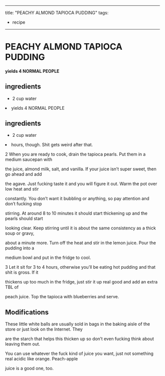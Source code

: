 
---
title: "PEACHY ALMOND TAPIOCA PUDDING"
tags:
  - recipe
---
# PEACHY ALMOND TAPIOCA PUDDING



#### yields  4 NORMAL PEOPLE


## ingredients
* 2 cup water 
<li 
---
title: "PEACHY ALMOND TAPIOCA PUDDING"
tags:
  - recipe
---
# PEACHY ALMOND TAPIOCA PUDDING



#### yields  4 NORMAL PEOPLE


## ingredients
* 2 cup water 
<li  go more than 16

hours, though. Shit gets weird after that.

2 When you are ready to cook, drain the tapioca pearls. Put them in a medium saucepan with

the juice, almond milk, salt, and vanilla. If your juice isn’t super sweet, then go ahead and add

the agave. Just fucking taste it and you will figure it out. Warm the pot over low heat and stir

constantly. You don’t want it bubbling or anything, so pay attention and don’t fucking stop

stirring. At around 8 to 10 minutes it should start thickening up and the pearls should start

looking clear. Keep stirring until it is about the same consistency as a thick soup or gravy,

about a minute more. Turn off the heat and stir in the lemon juice. Pour the pudding into a

medium bowl and put in the fridge to cool.

3 Let it sit for 3 to 4 hours, otherwise you’ll be eating hot pudding and that shit is gross. If it

thickens up too much in the fridge, just stir it up real good and add an extra TBL of

peach juice. Top the tapioca with blueberries and serve.



## Modifications
These little white balls are usually sold in bags in the baking aisle of the store or just look on the Internet. They

are the starch that helps this thicken up so don’t even fucking think about leaving them out.

 You can use whatever the fuck kind of juice you want, just not something real acidic like orange. Peach-apple

juice is a good one, too.




